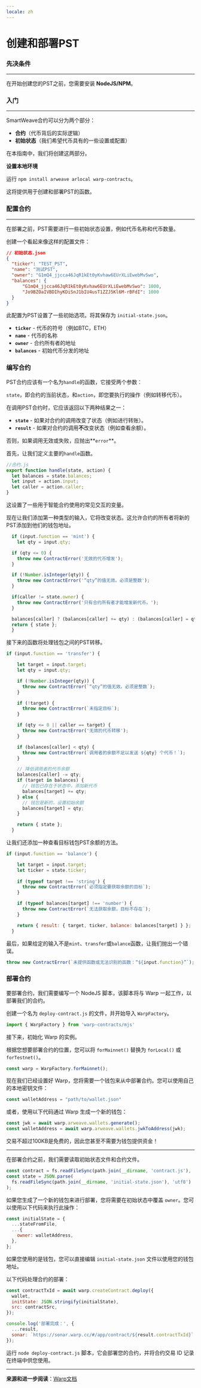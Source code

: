 ```yaml
---
locale: zh
---
```

# 创建和部署PST

### **先决条件**

---

在开始创建您的PST之前，您需要安装 **NodeJS/NPM**。

### **入门**

---

SmartWeave合约可以分为两个部分：

- **合约**（代币背后的实际逻辑）
- **初始状态**（我们希望代币具有的一些设置或配置）

在本指南中，我们将创建这两部分。

**设置本地环境**

运行 `npm install arweave arlocal warp-contracts`。

这将提供用于创建和部署PST的函数。

### **配置合约**

---

在部署之前，PST需要进行一些初始状态设置，例如代币名称和代币数量。

创建一个看起来像这样的配置文件：

```json
// 初始状态.json
{
  "ticker": "TEST_PST",
  "name": "测试PST",
  "owner": "G1mQ4_jjcca46JqR1kEt0yKvhaw6EUrXLiEwebMvSwo",
  "balances": {
      "G1mQ4_jjcca46JqR1kEt0yKvhaw6EUrXLiEwebMvSwo": 1000,
      "Jo9BZOaIVBDIhyKDiSnJ1bIU4usT1ZZJ5Kl6M-rBFdI": 1000
  }
}

```

此配置为PST设置了一些初始选项。将其保存为 `initial-state.json`。

- **`ticker`** - 代币的符号（例如BTC，ETH）
- **`name`** - 代币的名称
- **`owner`** - 合约所有者的地址
- **`balances`** - 初始代币分发的地址

### 编写合约

PST合约应该有一个名为`handle`的函数，它接受两个参数：

`state`，即合约的当前状态，和`action`，即您要执行的操作（例如转移代币）。

在调用PST合约时，它应该返回以下两种结果之一：
- **`state`** - 如果对合约的调用改变了状态（例如进行转账）。
- **`result`** - 如果对合约的调用**不**改变状态（例如查看余额）。

否则，如果调用无效或失败，应抛出**`error`**。

首先，让我们定义主要的`handle`函数。

```js
//合约.js
export function handle(state, action) {
  let balances = state.balances;
  let input = action.input;
  let caller = action.caller;
}
```
这设置了一些用于智能合约使用的常见交互的变量。

现在让我们添加第一种类型的输入，它将改变状态。这允许合约的所有者将新的PST添加到他们的钱包地址。

```js
  if (input.function == 'mint') {
    let qty = input.qty;

  if (qty <= 0) {
    throw new ContractError('无效的代币增发');
  }

  if (!Number.isInteger(qty)) {
    throw new ContractError('“qty”的值无效。必须是整数');
  }

  if(caller != state.owner) {
    throw new ContractError('只有合约所有者才能增发新代币。');
  }

  balances[caller] ? (balances[caller] += qty) : (balances[caller] = qty);
  return { state };
  }
```
接下来的函数将处理钱包之间的PST转移。

```js
if (input.function == 'transfer') {

    let target = input.target;
    let qty = input.qty;

    if (!Number.isInteger(qty)) {
      throw new ContractError(`“qty”的值无效。必须是整数`);
    }

    if (!target) {
      throw new ContractError(`未指定目标`);
    }

    if (qty <= 0 || caller == target) {
      throw new ContractError('无效的代币转移');
    }

    if (balances[caller] < qty) {
      throw new ContractError(`调用者的余额不足以发送 ${qty} 个代币！`);
    }

    // 降低调用者的代币余额
    balances[caller] -= qty;
    if (target in balances) {
      // 钱包已存在于状态中，添加新代币
      balances[target] += qty;
    } else {
      // 钱包是新的，设置初始余额
      balances[target] = qty;
    }

    return { state };
  }
```
让我们还添加一种查看目标钱包PST余额的方法。

```js
if (input.function == 'balance') {

    let target = input.target;
    let ticker = state.ticker;
    
    if (typeof target !== 'string') {
      throw new ContractError(`必须指定要获取余额的目标`);
    }

    if (typeof balances[target] !== 'number') {
      throw new ContractError(`无法获取余额，目标不存在`);
    }

    return { result: { target, ticker, balance: balances[target] } };
  }
```
最后，如果给定的输入不是`mint`、`transfer`或`balance`函数，让我们抛出一个错误。

```js
throw new ContractError(`未提供函数或无法识别的函数：“${input.function}”`);
```

### **部署合约**

要部署合约，我们需要编写一个 NodeJS 脚本，该脚本将与 Warp 一起工作，以部署我们的合约。

创建一个名为 `deploy-contract.js` 的文件，并开始导入 `WarpFactory`。

```js
import { WarpFactory } from 'warp-contracts/mjs'
```
接下来，初始化 Warp 的实例。

根据您想要部署合约的位置，您可以将 `forMainnet()` 替换为 `forLocal()` 或 `forTestnet()`。
```js
const warp = WarpFactory.forMainnet();
```

现在我们已经设置好 Warp，您将需要一个钱包来从中部署合约。您可以使用自己的本地密钥文件：

```js
const walletAddress = "path/to/wallet.json"
```
或者，使用以下代码通过 Warp 生成一个新的钱包：

```js
const jwk = await warp.arweave.wallets.generate();
const walletAddress = await warp.arweave.wallets.jwkToAddress(jwk);
```
交易不超过100KB是免费的，因此您甚至不需要为钱包提供资金！

---

在部署合约之前，我们需要读取初始状态文件和合约文件。

```js
const contract = fs.readFileSync(path.join(__dirname, 'contract.js'), 'utf8');
const state = JSON.parse(
  fs.readFileSync(path.join(__dirname, 'initial-state.json'), 'utf8')
);
```
如果您生成了一个新的钱包来进行部署，您将需要在初始状态中覆盖 `owner`。您可以使用以下代码来执行此操作：
```js
const initialState = {
  ...stateFromFile,
  ...{
    owner: walletAddress,
  },
};
```
如果您使用的是钱包，您可以直接编辑 `initial-state.json` 文件以使用您的钱包地址。

以下代码处理合约的部署：

```js
const contractTxId = await warp.createContract.deploy({
  wallet,
  initState: JSON.stringify(initialState),
  src: contractSrc,
});

console.log('部署完成：', {
  ...result,
  sonar: `https://sonar.warp.cc/#/app/contract/${result.contractTxId}`
});
```

运行 `node deploy-contract.js` 脚本，它会部署您的合约，并将合约交易 ID 记录在终端中供您使用。

---

**来源和进一步阅读**：[Warp文档](https://academy.warp.cc/tutorials/pst/introduction/intro)